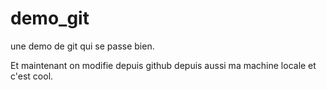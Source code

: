 # demo_git
une demo de git qui se passe bien.

Et maintenant on modifie depuis github
depuis aussi ma machine locale et c'est cool.
